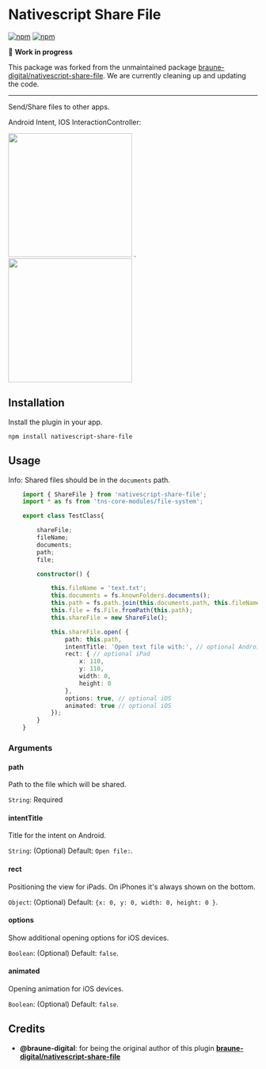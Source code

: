 # Nativescript Share File

[![npm](https://img.shields.io/npm/v/@finanzritter/nativescript-share-file.svg)](https://www.npmjs.com/package/@finanzritter/nativescript-share-file)
[![npm](https://img.shields.io/npm/dt/@finanzritter/nativescript-share-file.svg?label=npm%20downloads)](https://www.npmjs.com/package/@finanzritter/nativescript-share-file)

:construction: **Work in progress**

This package was forked from the unmaintained package
[braune-digital/nativescript-share-file](https://github.com/braune-digital/nativescript-share-file).
We are currently cleaning up and updating the code.

---

Send/Share files to other apps.

Android Intent, IOS InteractionController:

<img src="https://github.com/braune-digital/nativescript-share-file/blob/master/preview/preview-android.png?raw=true" width="250"> .   <img src="https://github.com/braune-digital/nativescript-share-file/blob/master/preview/preview-ios.png?raw=true" width="250">



## Installation

Install the plugin in your app.

~~~
npm install nativescript-share-file
~~~

## Usage

Info: Shared files should be in the `documents` path.

```TypeScript
    import { ShareFile } from 'nativescript-share-file';
    import * as fs from 'tns-core-modules/file-system';

    export class TestClass{

        shareFile;
        fileName;
        documents;
        path;
        file;

        constructor() {

            this.fileName = 'text.txt';
            this.documents = fs.knownFolders.documents();
            this.path = fs.path.join(this.documents.path, this.fileName);
            this.file = fs.File.fromPath(this.path);
            this.shareFile = new ShareFile();

            this.shareFile.open( {
                path: this.path,
                intentTitle: 'Open text file with:', // optional Android
                rect: { // optional iPad
                    x: 110,
                    y: 110,
                    width: 0,
                    height: 0
                },
                options: true, // optional iOS
                animated: true // optional iOS
            });
        }
    }

```

### Arguments

#### path
Path to the file which will be shared.


`String`: Required


#### intentTitle
Title for the intent on Android.

`String`: (Optional)
Default: `Open file:`.


#### rect
Positioning the view for iPads. On iPhones it's always shown on the bottom.

`Object`: (Optional)
Default: `{x: 0, y: 0, width: 0, height: 0 }`.

#### options
Show additional opening options for iOS devices.

`Boolean`: (Optional)
Default: `false`.

#### animated
Opening animation for iOS devices.

`Boolean`: (Optional)
Default: `false`.

## Credits

- **@braune-digital**: for being the original author of this plugin **[braune-digital/nativescript-share-file](https://github.com/braune-digital/nativescript-share-file)**